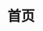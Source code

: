 ---
title: 首页
home: true
heroImage: /images/xiaotupo-logo.svg
heroHeight: 200

footer: '@小土坡 - <a href="https://xiaotupo.com">https://xiaotupo.com</a>'
footerHtml: true
---